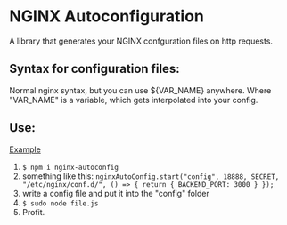 # NGINX Autoconfiguration

A library that generates your NGINX confguration files on http requests.

## Syntax for configuration files:
Normal nginx syntax, but you can use ${VAR_NAME} anywhere. Where "VAR_NAME" is a variable, which gets interpolated into your config.

## Use: 
[Example](example/example.js)

1. `$ npm i nginx-autoconfig`
2. something like this: 
    `nginxAutoConfig.start("config", 18888, SECRET, "/etc/nginx/conf.d/", () => {
        return {
            BACKEND_PORT: 3000
        }
    });`
3. write a config file and put it into the "config" folder
4. `$ sudo node file.js`
5. Profit.

